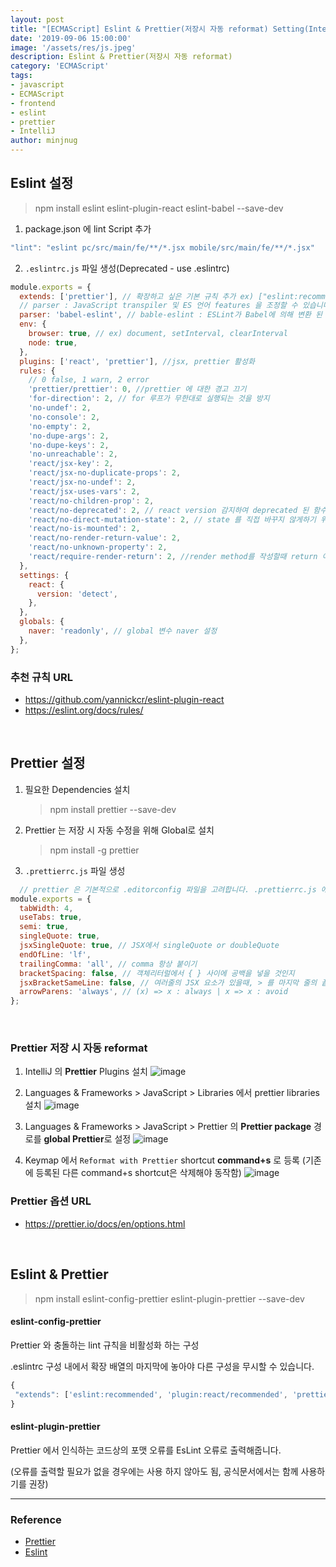 ```yaml
---
layout: post
title: "[ECMAScript] Eslint & Prettier(저장시 자동 reformat) Setting(IntelliJ)"
date: '2019-09-06 15:00:00'
image: '/assets/res/js.jpeg'
description: Eslint & Prettier(저장시 자동 reformat)
category: 'ECMAScript'
tags:
- javascript
- ECMAScript
- frontend
- eslint
- prettier
- IntelliJ
author: minjnug
---
```



## Eslint 설정

> npm install eslint eslint-plugin-react eslint-babel --save-dev

1. package.json 에 lint Script 추가

```js
"lint": "eslint pc/src/main/fe/**/*.jsx mobile/src/main/fe/**/*.jsx"
```

2. `.eslintrc.js` 파일 생성(Deprecated - use .eslintrc)

```js
module.exports = {
  extends: ['prettier'], // 확장하고 싶은 기본 규칙 추가 ex) ["eslint:recommended", "plugin:react/recommended"]
  // parser : JavaScript transpiler 및 ES 언어 features 을 조정할 수 있습니다.
  parser: 'babel-eslint', // bable-eslint : ESLint가 Babel에 의해 변환 된 소스 코드에서 실행될 수 있도록하는 파서입니다.
  env: {
    browser: true, // ex) document, setInterval, clearInterval
    node: true,
  },
  plugins: ['react', 'prettier'], //jsx, prettier 활성화
  rules: {
    // 0 false, 1 warn, 2 error
    'prettier/prettier': 0, //prettier 에 대한 경고 끄기
    'for-direction': 2, // for 루프가 무한대로 실행되는 것을 방지
    'no-undef': 2,
    'no-console': 2,
    'no-empty': 2,
    'no-dupe-args': 2,
    'no-dupe-keys': 2,
    'no-unreachable': 2,
    'react/jsx-key': 2,
    'react/jsx-no-duplicate-props': 2,
    'react/jsx-no-undef': 2,
    'react/jsx-uses-vars': 2,
    'react/no-children-prop': 2,
    'react/no-deprecated': 2, // react version 감지하여 deprecated 된 함수 경고
    'react/no-direct-mutation-state': 2, // state 를 직접 바꾸지 않게하기 위한 옵션
    'react/no-is-mounted': 2,
    'react/no-render-return-value': 2,
    'react/no-unknown-property': 2,
    'react/require-render-return': 2, //render method를 작성할때 return 이 없으면 경고
  },
  settings: {
    react: {
      version: 'detect',
    },
  },
  globals: {
    naver: 'readonly', // global 변수 naver 설정
  },
};

```

### 추천 규칙 URL
 - https://github.com/yannickcr/eslint-plugin-react
 - https://eslint.org/docs/rules/


<br/>

## Prettier 설정

1. 필요한 Dependencies 설치

    > npm install prettier --save-dev

2. Prettier 는 저장 시 자동 수정을 위해 Global로 설치

    > npm install -g prettier

3. `.prettierrc.js` 파일 생성 

```js
  // prettier 은 기본적으로 .editorconfig 파일을 고려합니다. .prettierrc.js 에서 editorconfig : true로 제어가능
module.exports = {
  tabWidth: 4,
  useTabs: true,
  semi: true,
  singleQuote: true,
  jsxSingleQuote: true, // JSX에서 singleQuote or doubleQuote
  endOfLine: 'lf',
  trailingComma: 'all', // comma 항상 붙이기
  bracketSpacing: false, // 객체리터럴에서 { } 사이에 공백을 넣을 것인지
  jsxBracketSameLine: false, // 여러줄의 JSX 요소가 있을때, > 를 마지막 줄의 끝부분에서 닫을 것인지
  arrowParens: 'always', // (x) => x : always | x => x : avoid
};
```
<br/>

### Prettier 저장 시 자동 reformat

1. IntelliJ 의  **Prettier** Plugins 설치
![image](../assets/res/ecma/prettier-plugin.png)


2. Languages & Frameworks > JavaScript > Libraries 에서 prettier libraries 설치
![image](../assets/res/ecma/prettier-libraries.png)


3. Languages & Frameworks > JavaScript > Prettier 의 **Prettier package** 경로를 **global Prettier**로 설정
![image](../assets/res/ecma/prettier-package.png)


4. Keymap 에서 `Reformat with Prettier` shortcut **command+s** 로 등록 (기존에 등록된 다른 command+s  shortcut은 삭제해야 동작함)
![image](../assets/res/ecma/prettier-keymap.png)

### Prettier 옵션 URL
- https://prettier.io/docs/en/options.html

<br/>

## Eslint & Prettier

> npm install eslint-config-prettier eslint-plugin-prettier --save-dev

#### eslint-config-prettier

Prettier 와 충돌하는 lint 규칙을 비활성화 하는 구성

.eslintrc 구성 내에서 확장 배열의 마지막에 놓아야 다른 구성을 무시할 수 있습니다. 

```js
{
 "extends": ['eslint:recommended', 'plugin:react/recommended', 'prettier' ],
}
```

#### eslint-plugin-prettier

Prettier 에서 인식하는 코드상의 포맷 오류를 EsLint 오류로 출력해줍니다.

(오류를 출력할 필요가 없을 경우에는 사용 하지 않아도 됨, 공식문서에서는 함께 사용하기를 권장)


-----
### Reference
- <a href="https://prettier.io/">Prettier</a>
- <a href="https://eslint.org/">Eslint</a>

